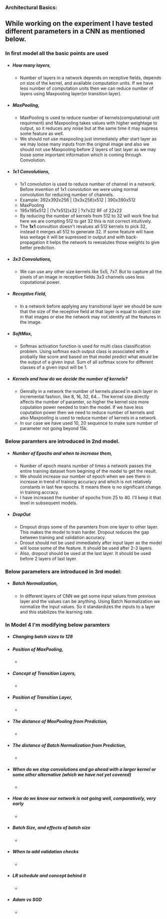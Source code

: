 ### Architectural Basics:

## While working on the experiment I have tested different parameters in a CNN as mentioned below.

###  **In first model all the basic points are used**
- ##### How many layers,
   - Number of layers in a network depends on receptive fields, depends on size of the kernel, and available computation units. If we have less number of computation units then we can reduce number of layers using Maxpooling layer(or transition layer).
- ##### MaxPooling,
    - MaxPooling is used to reduce number of kernels(computational unit requirment) and Maxpooling takes values with higher weightage to output, so it reduces any noise but at the same time it may supress some feature as well.
    - We should not use maxpooling just immediately after start layer as we may loose many inputs from the original image and also we should not use Maxpooling before 2 layers of last layer as we may loose some important information which is coming through Convolution.
- ##### 1x1 Convolutions,
    - 1x1 convolution is used to reduce number of channel in a network. Before invention of 1x1 convolution we were using normal convolution for reducing number of channels.
    - Example: 392x392x256 | (3x3x256)x512 | 390x390x512
    - MaxPooling
    - 195x195x512 | (?x?x512)x32    | ?x?x32 RF of 22x22
    - By reducing the number of kernels from 512 to 32 will work fine but here we are compting 512 to get 32 this is not correct intuitively.
    - The **1x1** convultion doesn't revalues all 512 kernels to pick 32, instead it merges all 512 to generate 32. If some feature will have less weitage it will be supressed in output and with back-propagation it helps the network to reevalutes those weights to give better prediction.
- ##### 3x3 Convolutions,
    - We can use any other size kernels like 5x5, 7x7. But to capture all the pixels of an image in receptive fields 3x3 channels uses less coputational power.
- ##### Receptive Field,
    - In a network before applying any transitional layer we should be sure that the size of the receptive field at that layer is equal to object size in that images or else the network may not identify all the features in the image.
- ##### SoftMax,
    - Softmax activation function is used for multi class classification problem. Using softmax each output class is associated with a probalily like score and based on that model predict what would be the output of a given input. Sum of all softmax score for different classes of a given input will be 1.
- ##### Kernels and how do we decide the number of kernels?
    - Genrally in a network the number of kernels placed in each layer in incremental fashion, like 8, 16, 32, 64... The kernel size directly affects the number of paramter, so higher the kernel size more coputation power needed to train the model. If we have less coputation power then we need to reduce number of kernels and also Maxpooling is used to reduce number of kernels in a network.
    - In our case we have used 10, 20 sequence to make sure number of parameter not going beyond 15k.

### Below paramters are introduced in 2nd model.
- ##### Number of Epochs and when to increase them,
    - Number of epoch means number of times a network passes the entire training dataset from begining of the model to get the result.
    - We should increase our number of epoch when we see there in increase in trend of training accuracy  and which is not relatively constants in last few epochs. It means there is no significant change in training accracy.
    - I have increased the number of epochs from 25 to 40. I'll keep it that level in subsequent models.
- ##### DropOut
    - Dropout drops some of the paramters from one layer to other layer. This makes the model to train harder. Dropout reduces the gap between training and validation accuracy.
    - Droout should not be used immediately after input layer as the model will loose some of the feature. It should be used after 2-3 layers.
    - Also, dropout should be used at the last layer. It should be used before 2 layers of last layer.
### Below parameters are introduced in 3rd model:
- ##### Batch Normalization,
    - In different layers of CNN we get some input values from previous layer and the values can be anything. Using Batch Normalization we normalize the input values. So it standardizes the inputs to a layer and this stabilizes the learning rate.
### In Model 4 I'm modifying below paramters
- ##### Changing batch sizes to 128
- ##### Position of MaxPooling,
    - 
- ##### Concept of Transition Layers,
    - 
- ##### Position of Transition Layer,
    - 
- ##### The distance of MaxPooling from Prediction,
    - 
- ##### The distance of Batch Normalization from Prediction,
    - 
- ##### When do we stop convolutions and go ahead with a larger kernel or some other alternative (which we have not yet covered)
    - 
- ##### How do we know our network is not going well, comparatively, very early
    - 
- ##### Batch Size, and effects of batch size
    - 
- ##### When to add validation checks
    - 
- ##### LR schedule and concept behind it
    - 
- ##### Adam vs SGD
    -    

